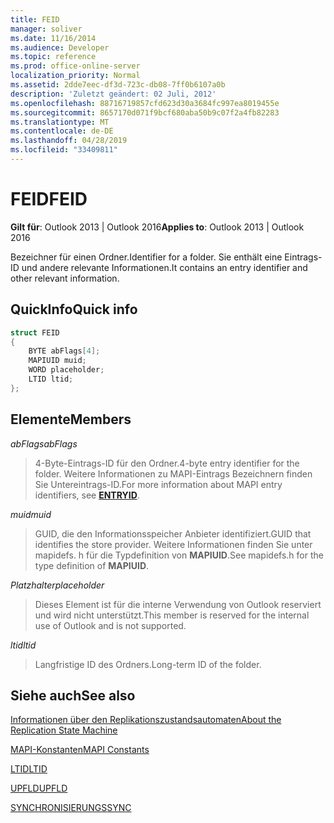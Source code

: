 ```yaml
---
title: FEID
manager: soliver
ms.date: 11/16/2014
ms.audience: Developer
ms.topic: reference
ms.prod: office-online-server
localization_priority: Normal
ms.assetid: 2dde7eec-df3d-723c-db08-7ff0b6107a0b
description: 'Zuletzt geändert: 02 Juli, 2012'
ms.openlocfilehash: 88716719857cfd623d30a3684fc997ea8019455e
ms.sourcegitcommit: 8657170d071f9bcf680aba50b9c07f2a4fb82283
ms.translationtype: MT
ms.contentlocale: de-DE
ms.lasthandoff: 04/28/2019
ms.locfileid: "33409811"
---
```

# <a name="feid"></a><span data-ttu-id="93eb9-103">FEID</span><span class="sxs-lookup"><span data-stu-id="93eb9-103">FEID</span></span>

 
  
<span data-ttu-id="93eb9-104">**Gilt für**: Outlook 2013 | Outlook 2016</span><span class="sxs-lookup"><span data-stu-id="93eb9-104">**Applies to**: Outlook 2013 | Outlook 2016</span></span> 
  
<span data-ttu-id="93eb9-105">Bezeichner für einen Ordner.</span><span class="sxs-lookup"><span data-stu-id="93eb9-105">Identifier for a folder.</span></span> <span data-ttu-id="93eb9-106">Sie enthält eine Eintrags-ID und andere relevante Informationen.</span><span class="sxs-lookup"><span data-stu-id="93eb9-106">It contains an entry identifier and other relevant information.</span></span>
  
## <a name="quick-info"></a><span data-ttu-id="93eb9-107">QuickInfo</span><span class="sxs-lookup"><span data-stu-id="93eb9-107">Quick info</span></span>

```cpp
struct FEID 
{ 
    BYTE abFlags[4]; 
    MAPIUID muid; 
    WORD placeholder; 
    LTID ltid; 
};
```

## <a name="members"></a><span data-ttu-id="93eb9-108">Elemente</span><span class="sxs-lookup"><span data-stu-id="93eb9-108">Members</span></span>

 <span data-ttu-id="93eb9-109">_abFlags_</span><span class="sxs-lookup"><span data-stu-id="93eb9-109">_abFlags_</span></span>
  
> <span data-ttu-id="93eb9-110">4-Byte-Eintrags-ID für den Ordner.</span><span class="sxs-lookup"><span data-stu-id="93eb9-110">4-byte entry identifier for the folder.</span></span> <span data-ttu-id="93eb9-111">Weitere Informationen zu MAPI-Eintrags Bezeichnern **[](entryid.md)** finden Sie Untereintrags-ID.</span><span class="sxs-lookup"><span data-stu-id="93eb9-111">For more information about MAPI entry identifiers, see **[ENTRYID](entryid.md)**.</span></span> 
    
 <span data-ttu-id="93eb9-112">_muid_</span><span class="sxs-lookup"><span data-stu-id="93eb9-112">_muid_</span></span>
  
> <span data-ttu-id="93eb9-113">GUID, die den Informationsspeicher Anbieter identifiziert.</span><span class="sxs-lookup"><span data-stu-id="93eb9-113">GUID that identifies the store provider.</span></span> <span data-ttu-id="93eb9-114">Weitere Informationen finden Sie unter mapidefs. h für die Typdefinition von **MAPIUID**.</span><span class="sxs-lookup"><span data-stu-id="93eb9-114">See mapidefs.h for the type definition of **MAPIUID**.</span></span> 
    
 <span data-ttu-id="93eb9-115">_Platzhalter_</span><span class="sxs-lookup"><span data-stu-id="93eb9-115">_placeholder_</span></span>
  
> <span data-ttu-id="93eb9-116">Dieses Element ist für die interne Verwendung von Outlook reserviert und wird nicht unterstützt.</span><span class="sxs-lookup"><span data-stu-id="93eb9-116">This member is reserved for the internal use of Outlook and is not supported.</span></span>
    
 <span data-ttu-id="93eb9-117">_ltid_</span><span class="sxs-lookup"><span data-stu-id="93eb9-117">_ltid_</span></span>
  
> <span data-ttu-id="93eb9-118">Langfristige ID des Ordners.</span><span class="sxs-lookup"><span data-stu-id="93eb9-118">Long-term ID of the folder.</span></span>
    
## <a name="see-also"></a><span data-ttu-id="93eb9-119">Siehe auch</span><span class="sxs-lookup"><span data-stu-id="93eb9-119">See also</span></span>



[<span data-ttu-id="93eb9-120">Informationen über den Replikationszustandsautomaten</span><span class="sxs-lookup"><span data-stu-id="93eb9-120">About the Replication State Machine</span></span>](about-the-replication-state-machine.md)
  
[<span data-ttu-id="93eb9-121">MAPI-Konstanten</span><span class="sxs-lookup"><span data-stu-id="93eb9-121">MAPI Constants</span></span>](mapi-constants.md)
  
[<span data-ttu-id="93eb9-122">LTID</span><span class="sxs-lookup"><span data-stu-id="93eb9-122">LTID</span></span>](ltid.md)
  
[<span data-ttu-id="93eb9-123">UPFLD</span><span class="sxs-lookup"><span data-stu-id="93eb9-123">UPFLD</span></span>](upfld.md)
  
[<span data-ttu-id="93eb9-124">SYNCHRONISIERUNGS</span><span class="sxs-lookup"><span data-stu-id="93eb9-124">SYNC</span></span>](sync.md)

